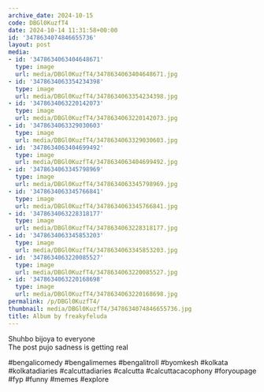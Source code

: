 ```yaml
---
archive_date: 2024-10-15
code: DBGl0KuzfT4
date: 2024-10-14 11:31:58+00:00
id: '3478634074846655736'
layout: post
media:
- id: '3478634063404648671'
  type: image
  url: media/DBGl0KuzfT4/3478634063404648671.jpg
- id: '3478634063354234398'
  type: image
  url: media/DBGl0KuzfT4/3478634063354234398.jpg
- id: '3478634063220142073'
  type: image
  url: media/DBGl0KuzfT4/3478634063220142073.jpg
- id: '3478634063329030603'
  type: image
  url: media/DBGl0KuzfT4/3478634063329030603.jpg
- id: '3478634063404699492'
  type: image
  url: media/DBGl0KuzfT4/3478634063404699492.jpg
- id: '3478634063345798969'
  type: image
  url: media/DBGl0KuzfT4/3478634063345798969.jpg
- id: '3478634063345766841'
  type: image
  url: media/DBGl0KuzfT4/3478634063345766841.jpg
- id: '3478634063228318177'
  type: image
  url: media/DBGl0KuzfT4/3478634063228318177.jpg
- id: '3478634063345853203'
  type: image
  url: media/DBGl0KuzfT4/3478634063345853203.jpg
- id: '3478634063220085527'
  type: image
  url: media/DBGl0KuzfT4/3478634063220085527.jpg
- id: '3478634063220168698'
  type: image
  url: media/DBGl0KuzfT4/3478634063220168698.jpg
permalink: /p/DBGl0KuzfT4/
thumbnail: media/DBGl0KuzfT4/3478634074846655736.jpg
title: Album by freakyfeluda
---
```


Shuhbo bijoya to everyone   
The post pujo sadness is getting real  
  
#bengalicomedy #bengalimemes #bengalitroll #byomkesh #kolkata #kolkatadiaries #calcuttadiaries #calcutta #calcuttacacophony #foryoupage #fyp #funny #memes #explore